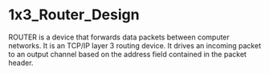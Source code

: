 # 1x3_Router_Design
ROUTER is a device that forwards data packets between computer networks. It is an TCP/IP layer 3 routing device. It drives an incoming packet to an output channel based on the address field contained in the packet header.

